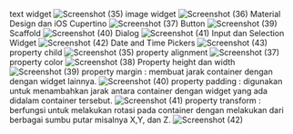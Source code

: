 text widget
![Screenshot (35)](https://user-images.githubusercontent.com/89893117/155471376-ebbcf766-5809-4eaa-a8bb-853c2ae63f50.png)
image widget
![Screenshot (36)](https://user-images.githubusercontent.com/89893117/155471485-512dbb4c-26cf-402a-bcc7-60c086cead3b.png)
Material Design dan iOS Cupertino 
![Screenshot (37)](https://user-images.githubusercontent.com/89893117/155471576-9c368933-60f1-483b-b069-9b0d6ec7791f.png)
Button
![Screenshot (39)](https://user-images.githubusercontent.com/89893117/155471671-9fb721ab-a543-469e-8c75-4a9b27d48b1c.png)
Scaffold 
![Screenshot (40)](https://user-images.githubusercontent.com/89893117/155471805-0119aef2-4ad2-41fb-be09-7893fe197487.png)
 Dialog
 ![Screenshot (41)](https://user-images.githubusercontent.com/89893117/155471860-0474c72b-24ca-48aa-9f76-453788d547a6.png)
Input dan Selection Widget
![Screenshot (42)](https://user-images.githubusercontent.com/89893117/155471953-71fe41de-3660-4df1-84cc-9d9a1f326316.png)
Date and Time Pickers 
![Screenshot (43)](https://user-images.githubusercontent.com/89893117/155472164-d32136b7-6bce-47fd-8f68-78916a4464a3.png)
property child
![Screenshot (35)](https://user-images.githubusercontent.com/89893117/155472309-843165aa-2b78-438f-829c-bfe2306e91bf.png)
property alignment
![Screenshot (37)](https://user-images.githubusercontent.com/89893117/155472314-b027b4c2-9690-472d-a661-911388784e45.png)
 property color
![Screenshot (38)](https://user-images.githubusercontent.com/89893117/155472322-2f4fccf1-4be9-40ab-b471-b090be2c14e5.png)
Property height dan width
![Screenshot (39)](https://user-images.githubusercontent.com/89893117/155472326-c83df0c4-fec7-4b5b-83e2-4d01e94a5151.png)
property margin : membuat jarak container dengan dengan widget lainnya. 
![Screenshot (40)](https://user-images.githubusercontent.com/89893117/155472331-3ec01eaa-302e-4793-a233-9b455c9701f0.png)
property padding : digunakan untuk menambahkan jarak antara container dengan widget yang ada didalam container tersebut. 
![Screenshot (41)](https://user-images.githubusercontent.com/89893117/155472338-f869e0e6-385b-48ba-aee3-35c2a15599b4.png)
property transform : berfungsi untuk melakukan rotasi pada container dengan 
melakukan dari berbagai sumbu putar misalnya X,Y, dan Z. 
![Screenshot (42)](https://user-images.githubusercontent.com/89893117/155472343-9cfe814b-e595-4148-afe1-4b7486878f7f.png)
